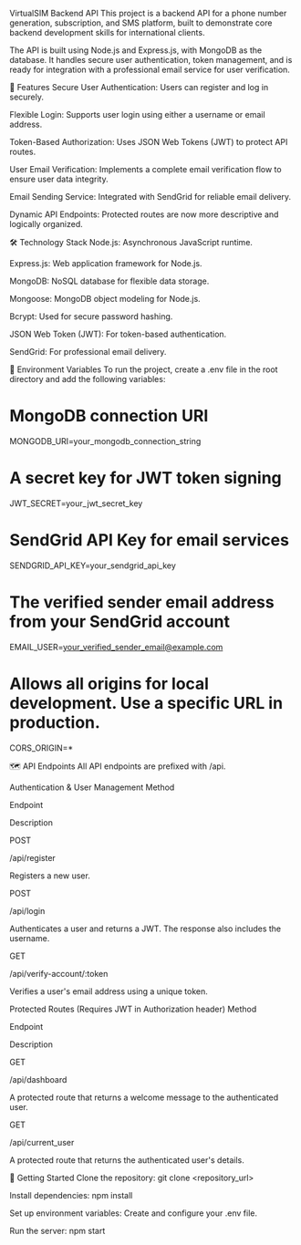 VirtualSIM Backend API
This project is a backend API for a phone number generation, subscription, and SMS platform, built to demonstrate core backend development skills for international clients.

The API is built using Node.js and Express.js, with MongoDB as the database. It handles secure user authentication, token management, and is ready for integration with a professional email service for user verification.

🚀 Features
Secure User Authentication: Users can register and log in securely.

Flexible Login: Supports user login using either a username or email address.

Token-Based Authorization: Uses JSON Web Tokens (JWT) to protect API routes.

User Email Verification: Implements a complete email verification flow to ensure user data integrity.

Email Sending Service: Integrated with SendGrid for reliable email delivery.

Dynamic API Endpoints: Protected routes are now more descriptive and logically organized.

🛠️ Technology Stack
Node.js: Asynchronous JavaScript runtime.

Express.js: Web application framework for Node.js.

MongoDB: NoSQL database for flexible data storage.

Mongoose: MongoDB object modeling for Node.js.

Bcrypt: Used for secure password hashing.

JSON Web Token (JWT): For token-based authentication.

SendGrid: For professional email delivery.

🔑 Environment Variables
To run the project, create a .env file in the root directory and add the following variables:

# MongoDB connection URI
MONGODB_URI=your_mongodb_connection_string

# A secret key for JWT token signing
JWT_SECRET=your_jwt_secret_key

# SendGrid API Key for email services
SENDGRID_API_KEY=your_sendgrid_api_key

# The verified sender email address from your SendGrid account
EMAIL_USER=your_verified_sender_email@example.com

# Allows all origins for local development. Use a specific URL in production.
CORS_ORIGIN=*

🗺️ API Endpoints
All API endpoints are prefixed with /api.

Authentication & User Management
Method

Endpoint

Description

POST

/api/register

Registers a new user.

POST

/api/login

Authenticates a user and returns a JWT. The response also includes the username.

GET

/api/verify-account/:token

Verifies a user's email address using a unique token.

Protected Routes (Requires JWT in Authorization header)
Method

Endpoint

Description

GET

/api/dashboard

A protected route that returns a welcome message to the authenticated user.

GET

/api/current_user

A protected route that returns the authenticated user's details.

🚀 Getting Started
Clone the repository: git clone <repository_url>

Install dependencies: npm install

Set up environment variables: Create and configure your .env file.

Run the server: npm start